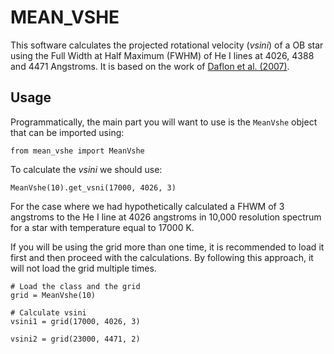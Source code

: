 MEAN_VSHE
=========

This software calculates the projected rotational velocity (*vsini*) of a OB
star using the Full Width at Half Maximum (FWHM) of He I lines at 4026, 4388
and 4471 Angstroms. It is based on the work of [Daflon et al. (2007)][1].

[1]: http://dx.doi.org/10.1086/521707


## Usage

Programmatically, the main part you will want to use is the `MeanVshe` object
that can be imported using:

```
from mean_vshe import MeanVshe
```

To calculate the *vsini* we should use:

```
MeanVshe(10).get_vsni(17000, 4026, 3)
```

For the case where we had hypothetically calculated a FHWM of 3 angstroms to
the He I line at 4026 angstroms in 10,000 resolution spectrum for a star with
temperature equal to 17000 K.

If you will be using the grid more than one time, it is recommended to load it
first and then proceed with the calculations. By following this approach, it
will not load the grid multiple times.

```
# Load the class and the grid
grid = MeanVshe(10)

# Calculate vsini
vsini1 = grid(17000, 4026, 3)

vsini2 = grid(23000, 4471, 2)
```
